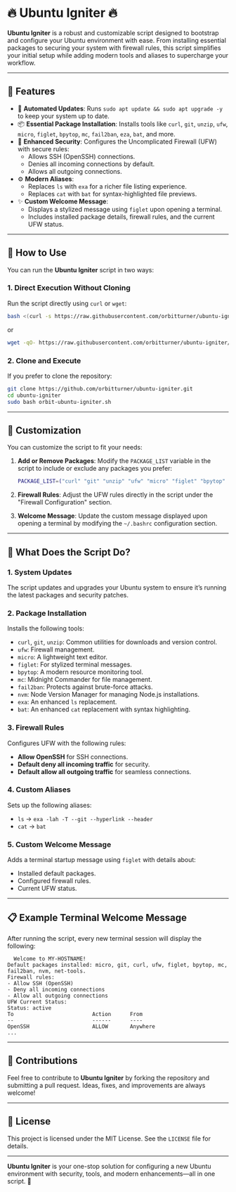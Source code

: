 # 🔥 Ubuntu Igniter 🔥

**Ubuntu Igniter** is a robust and customizable script designed to bootstrap and configure your Ubuntu environment with ease. From installing essential packages to securing your system with firewall rules, this script simplifies your initial setup while adding modern tools and aliases to supercharge your workflow.

---

## 🌟 Features

- 🚀 **Automated Updates**: Runs `sudo apt update && sudo apt upgrade -y` to keep your system up to date.
- 📦 **Essential Package Installation**: Installs tools like `curl`, `git`, `unzip`, `ufw`, `micro`, `figlet`, `bpytop`, `mc`, `fail2ban`, `eza`, `bat`, and more.
- 🔐 **Enhanced Security**: Configures the Uncomplicated Firewall (UFW) with secure rules:
  - Allows SSH (OpenSSH) connections.
  - Denies all incoming connections by default.
  - Allows all outgoing connections.
- ⚙️ **Modern Aliases**:
  - Replaces `ls` with `exa` for a richer file listing experience.
  - Replaces `cat` with `bat` for syntax-highlighted file previews.
- ✨ **Custom Welcome Message**:
  - Displays a stylized message using `figlet` upon opening a terminal.
  - Includes installed package details, firewall rules, and the current UFW status.

---

## 🚀 How to Use

You can run the **Ubuntu Igniter** script in two ways:

### 1. Direct Execution Without Cloning
Run the script directly using `curl` or `wget`:

```bash
bash <(curl -s https://raw.githubusercontent.com/orbitturner/ubuntu-igniter/main/orbit-ubuntu-igniter.sh)
```

or

```bash
wget -qO- https://raw.githubusercontent.com/orbitturner/ubuntu-igniter/main/orbit-ubuntu-igniter.sh | bash
```

### 2. Clone and Execute
If you prefer to clone the repository:

```bash
git clone https://github.com/orbitturner/ubuntu-igniter.git
cd ubuntu-igniter
sudo bash orbit-ubuntu-igniter.sh
```

---

## 🔧 Customization

You can customize the script to fit your needs:

1. **Add or Remove Packages**:
   Modify the `PACKAGE_LIST` variable in the script to include or exclude any packages you prefer:
   ```bash
   PACKAGE_LIST=("curl" "git" "unzip" "ufw" "micro" "figlet" "bpytop" "mc" "fail2ban" "nvm" "exa" "bat")
   ```

2. **Firewall Rules**:
   Adjust the UFW rules directly in the script under the "Firewall Configuration" section.

3. **Welcome Message**:
   Update the custom message displayed upon opening a terminal by modifying the `~/.bashrc` configuration section.

---

## 📜 What Does the Script Do?

### 1. **System Updates**
The script updates and upgrades your Ubuntu system to ensure it’s running the latest packages and security patches.

### 2. **Package Installation**
Installs the following tools:
- `curl`, `git`, `unzip`: Common utilities for downloads and version control.
- `ufw`: Firewall management.
- `micro`: A lightweight text editor.
- `figlet`: For stylized terminal messages.
- `bpytop`: A modern resource monitoring tool.
- `mc`: Midnight Commander for file management.
- `fail2ban`: Protects against brute-force attacks.
- `nvm`: Node Version Manager for managing Node.js installations.
- `exa`: An enhanced `ls` replacement.
- `bat`: An enhanced `cat` replacement with syntax highlighting.

### 3. **Firewall Rules**
Configures UFW with the following rules:
- **Allow OpenSSH** for SSH connections.
- **Default deny all incoming traffic** for security.
- **Default allow all outgoing traffic** for seamless connections.

### 4. **Custom Aliases**
Sets up the following aliases:
- `ls` → `exa -lah -T --git --hyperlink --header`
- `cat` → `bat`

### 5. **Custom Welcome Message**
Adds a terminal startup message using `figlet` with details about:
- Installed default packages.
- Configured firewall rules.
- Current UFW status.

---

## 📋 Example Terminal Welcome Message

After running the script, every new terminal session will display the following:

```
  Welcome to MY-HOSTNAME!
Default packages installed: micro, git, curl, ufw, figlet, bpytop, mc, fail2ban, nvm, net-tools.
Firewall rules:
- Allow SSH (OpenSSH)
- Deny all incoming connections
- Allow all outgoing connections
UFW Current Status:
Status: active
To                         Action      From
--                         ------      ----
OpenSSH                    ALLOW       Anywhere
...
```

---

## 🤝 Contributions

Feel free to contribute to **Ubuntu Igniter** by forking the repository and submitting a pull request. Ideas, fixes, and improvements are always welcome!

---

## 📄 License

This project is licensed under the MIT License. See the `LICENSE` file for details.

---

**Ubuntu Igniter** is your one-stop solution for configuring a new Ubuntu environment with security, tools, and modern enhancements—all in one script. 🚀